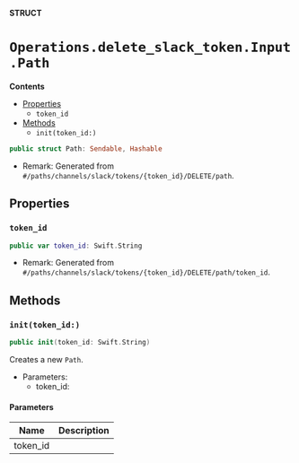 **STRUCT**

# `Operations.delete_slack_token.Input.Path`

**Contents**

- [Properties](#properties)
  - `token_id`
- [Methods](#methods)
  - `init(token_id:)`

```swift
public struct Path: Sendable, Hashable
```

- Remark: Generated from `#/paths/channels/slack/tokens/{token_id}/DELETE/path`.

## Properties
### `token_id`

```swift
public var token_id: Swift.String
```

- Remark: Generated from `#/paths/channels/slack/tokens/{token_id}/DELETE/path/token_id`.

## Methods
### `init(token_id:)`

```swift
public init(token_id: Swift.String)
```

Creates a new `Path`.

- Parameters:
  - token_id:

#### Parameters

| Name | Description |
| ---- | ----------- |
| token_id |  |